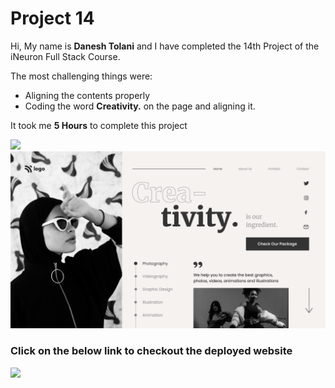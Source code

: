 # Project 14

Hi, My name is **Danesh Tolani** and I have completed the 14th Project of the iNeuron Full Stack Course.

The most challenging things were:

- Aligning the contents properly
- Coding the word **Creativity.** on the page and aligning it.

It took me **5 Hours** to complete this project

![](https://img.shields.io/badge/PREVIEW-IMAGE-green)
![](14.png)

### Click on the below link to checkout the deployed website

[![](https://img.shields.io/badge/LIVE-WEBSITE-blue)](https://dance-page-danesh.netlify.app/)
